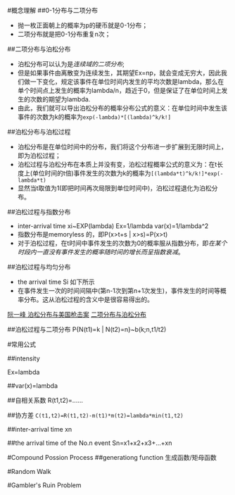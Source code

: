 #概念理解
##0-1分布与二项分布

- 抛一枚正面朝上的概率为p的硬币就是0-1分布；
- 二项分布就是把0-1分布重复n次；

##二项分布与泊松分布

- 泊松分布可以认为是*连续域的二项分布*;
- 但是如果事件由离散变为连续发生，其期望Ex=np，就会变成无穷大，因此我们做一下变化，规定该事件在单位时间内发生的平均次数是lambda，那么在单个时间点上发生的概率为lambda/n，趋近于0，但是保证了在单位时间上发生的次数的期望为lambda.
- 由此，我们就可以导出泊松分布的概率分布公式的意义：在单位时间中发生该事件的次数为k的概率为`exp(-lambda)*[(lambda)^k/k!]`

##泊松分布与泊松过程

- 泊松分布是在单位时间中的分布，我们将这个分布进一步扩展到无限时间上，即为泊松过程；
- 泊松过程与泊松分布在本质上并没有变，泊松过程概率公式的意义为：在t长度上(单位时间的t倍)事件发生的次数为k的概率为`[(lambda*t)^k/k!]*exp(-lambda*t)`
- 显然当t取值为1(即把时间再次局限到单位时间中)，泊松过程退化为泊松分布。

##泊松过程与指数分布

- inter-arrival time xi~EXP(lambda)	Ex=1/lambda	var(x)=1/lambda^2
- 指数分布是memoryless 的，即P(x>t+s | x>s)=P(x>t)
- 对于泊松过程，在t时间中事件发生的次数为0的概率服从指数分布，即*在某个时段内一直没有事件发生的概率随时间的增长而呈指数衰减*。

##泊松过程与均匀分布

- the arrival time Si 如下所示
- 在事件发生一次的时间间隔中(第n-1次到第n+1次发生)，事件发生的时间等概率分布。这从泊松过程的含义中是很容易得出的。

[阮一峰 泊松分布与美国枪击案](http://www.ruanyifeng.com/blog/2013/01/poisson_distribution.html)
[二项分布与泊松分布](http://blog.csdn.net/lhyer/article/details/47832137)

##泊松过程与二项分布
P{N(t1)=k | N(t2)=n}~b(k;n,t1/t2)

#常用公式

##intensity	

Ex=lambda

##var(x)=lambda

##自相关系数
R(t1,t2)=......

##协方差
`C(t1,t2)=R(t1,t2)-m(t1)*m(t2)=lambda*min(t1,t2)`

##inter-arrival time xn

##the arrival time of the No.n event Sn=x1+x2+x3+...+xn

#Compound Possion Process
##generationg function 生成函数/矩母函数

#Random Walk

#Gambler's Ruin Problem

